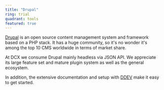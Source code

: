 ```yaml
---
title: "Drupal"
ring: trial
quadrant: tools
featured: true
---
```


[Drupal](https://www.drupal.org/) is an open source content management system and framework based on a PHP stack.
It has a huge community, so it's no wonder it's among the top 10 CMS worldwide in terms of market share.

At DCX we consume Drupal mainly headless via JSON API. We appreciate its large feature set and mature plugin system as well as the general ecosystem.

In addition, the extensive documentation and setup with [DDEV](/tools/ddev.html) make it easy to get started.
